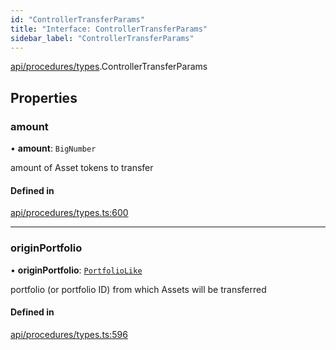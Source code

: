 ```yaml
---
id: "ControllerTransferParams"
title: "Interface: ControllerTransferParams"
sidebar_label: "ControllerTransferParams"
---
```


[api/procedures/types](../../../../../modules/API/Procedures/Types/Types.md).ControllerTransferParams

## Properties

### amount

• **amount**: `BigNumber`

amount of Asset tokens to transfer

#### Defined in

[api/procedures/types.ts:600](https://github.com/PolymeshAssociation/polymesh-sdk/blob/d4e2c127f/src/api/procedures/types.ts#L600)

___

### originPortfolio

• **originPortfolio**: [`PortfolioLike`](../../../../../modules/Types/Types.md#portfoliolike)

portfolio (or portfolio ID) from which Assets will be transferred

#### Defined in

[api/procedures/types.ts:596](https://github.com/PolymeshAssociation/polymesh-sdk/blob/d4e2c127f/src/api/procedures/types.ts#L596)
